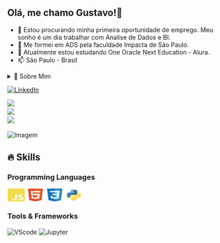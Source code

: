 ## Olá, me chamo Gustavo!👋
- 🔭 Estou procurando minha primeira oportunidade de emprego. Meu sonho é um dia trabalhar com Analise de Dados e BI.
- 🌱 Me formei em ADS pela faculdade Impacta de São Paulo.
- 💬 Atualmente estou estudando One Oracle Next Education - Alura.
- 📫 São Paulo - Brasil
<!-- Dropdown -->
<details>
  <summary>🎯 Sobre Mim</summary>
Profissional com mais de 9 anos de experiência em atendimento ao cliente, gestão de processos e compras, com atuação estratégica na área de Tecnologia. Minha trajetória profissional me permitiu desenvolver habilidades fundamentais como comunicação eficaz, pensamento analítico, resolução de problemas e negociação, sempre com foco em resultados.
  
___

📌 Experiência & Impacto
  
🔹 Gestão Estratégica de Compras – Implementação de dashboards e ferramentas de controle para otimizar negociações e reduzir custos.

🔹 Eficiência em Processos – Criação de planilhas inteligentes para validação de pedidos e análise de consumo, reduzindo desperdícios.

🔹 Redução de Custos & Sustentabilidade – Estratégias eficazes de negociação e substituição de insumos (ex.: redução de 8,4% no custo do papel sulfite e economia de 50% na substituição de copos descartáveis por canecas de inox).

🔹 Controle de Estoques – Implantação de sistemas de monitoramento, inventário e auditoria para garantir melhor gestão e evitar compras desnecessárias.

🔹 Inovação em Tecnologia – Desenvolvimento de ferramentas no Google Sheets e Power BI para análise e gestão de compras.

____
📌 Como Posso Contribuir?

Com experiência em compras e tecnologia, sou capaz de transformar desafios em soluções estratégicas. Meu foco é aprimorar processos, gerar economia e garantir eficiência operacional.

___

📌 Habilidades Técnicas

✔ Excel Avançado | Power BI | Google Sheets

✔ Gestão de Compras & Fornecedores

✔ Análise de Dados & Processos

✔ Negociação & Redução de Custos

✔ Automação de Planilhas & Indicadores

</details>
 

[![LinkedIn](https://img.shields.io/badge/LinkedIn-0077B5?style=for-the-badge&logo=linkedin&logoColor=white)](https://www.linkedin.com/in/gustavo-teodoro-446a8099/) 



![]((https://github-readme-stats.vercel.app/api?username=GustavoTeodoro10&show_icons=true&theme=transparent))<br/>
![](https://nirzak-streak-stats.vercel.app/?user=GustavoTeodoro10&theme=transparent_border=false)<br/>
![](https://github-readme-stats.vercel.app/api/top-langs/?username=GustavoTeodoro10&theme=transparent_border=false&include_all_commits=false&count_private=true&layout=compact)

<!-- Portfolio 
## Portfolio:
- [Seaborn Data Visualization](https://github.com/VariableBee/seaborn-data-visualization)
- [Exploratory Data Analysis](https://github.com/VariableBee/EDA_Loggi)
- [Interactive Data Visualization](https://github.com/VariableBee/COVID_19_DASHBOARD)
- [Data Querying and Analysis](https://github.com/VariableBee/AWS_Athena_Queries)
- [Client Registry System](https://github.com/VariableBee/Cartorio) -->

<!-- GIF -->
<p align="left">
  <img align="center" src="https://user-images.githubusercontent.com/74038190/212284158-e840e285-664b-44d7-b79b-e264b5e54825.gif" alt="Imagem">
</p>

## 🔥 Skills
<!-- Skills: Programming Languages -->
  <div style="flex-basis: 48%;">
    <h3>Programming Languages</h3>
    <img align="center" alt="Js" height="30" width="40" src="https://raw.githubusercontent.com/devicons/devicon/master/icons/javascript/javascript-plain.svg">
    <img align="center" alt="HTML" height="30" width="40" src="https://raw.githubusercontent.com/devicons/devicon/master/icons/html5/html5-original.svg">
    <img align="center" alt="CSS" height="30" width="40" src="https://raw.githubusercontent.com/devicons/devicon/master/icons/css3/css3-original.svg">
    <img align="center" alt="Python" height="30" width="40" src="https://raw.githubusercontent.com/devicons/devicon/master/icons/python/python-original.svg">
  
  <!-- Skills: Tools & Frameworks -->
  <div style="flex-basis: 48%;">
    <h3>Tools & Frameworks</h3>
    <img align="center" alt="VScode" height="30" width="40" src="https://cdn.jsdelivr.net/gh/devicons/devicon/icons/vscode/vscode-original.svg">
    <img align="center" alt="Jupyter" height="30" width="40" src="https://cdn.jsdelivr.net/gh/devicons/devicon/icons/jupyter/jupyter-original.svg">

  


